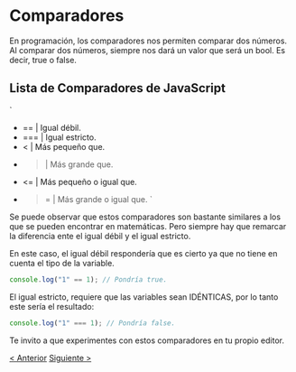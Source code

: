# Comparadores
En programación, los comparadores nos permiten comparar dos números. Al comparar dos números, siempre nos dará un valor que será un bool. Es decir, true  o false.

## Lista de Comparadores de JavaScript
`
- ==  | Igual débil.
- === | Igual estricto.
- <   | Más pequeño que.
- >   | Más grande que.
- <=  | Más pequeño o igual que.
- >=  | Más grande o igual que.
`

Se puede observar que estos comparadores son bastante similares a los que se pueden encontrar en matemáticas. Pero siempre hay que remarcar la diferencia ente el igual débil y el igual estricto.

En este caso, el igual débil respondería que es cierto ya que no tiene en cuenta el tipo de la variable.
```js
console.log("1" == 1); // Pondría true.
```

El igual estricto, requiere que las variables sean IDÉNTICAS, por lo tanto este sería el resultado:
```js
console.log("1" === 1); // Pondría false.
```

Te invito a que experimentes con estos comparadores en tu propio editor.

[< Anterior](./5-Variables.md) [Siguiente >](./7-Condicionales.md)